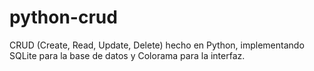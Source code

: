 # python-crud
CRUD (Create, Read, Update, Delete) hecho en Python, implementando SQLite para la base de datos y Colorama para la interfaz.
